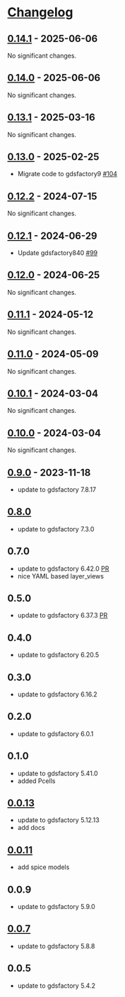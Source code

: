 # [Changelog](https://keepachangelog.com/en/1.0.0/)

<!-- towncrier release notes start -->

## [0.14.1](https://github.com/gdsfactory/skywater130/releases/tag/v0.14.1) - 2025-06-06

No significant changes.


## [0.14.0](https://github.com/gdsfactory/skywater130/releases/tag/v0.14.0) - 2025-06-06

No significant changes.


## [0.13.1](https://github.com/gdsfactory/skywater130/releases/tag/v0.13.1) - 2025-03-16

No significant changes.


## [0.13.0](https://github.com/gdsfactory/skywater130/releases/tag/v0.13.0) - 2025-02-25

- Migrate code to gdsfactory9 [#104](https://github.com/gdsfactory/skywater130/pull/104)


## [0.12.2](https://github.com/gdsfactory/skywater130/releases/tag/v0.12.2) - 2024-07-15

No significant changes.


## [0.12.1](https://github.com/gdsfactory/skywater130/releases/tag/v0.12.1) - 2024-06-29

- Update gdsfactory840 [#99](https://github.com/gdsfactory/skywater130/pull/99)

## [0.12.0](https://github.com/gdsfactory/skywater130/releases/tag/v0.12.0) - 2024-06-25

No significant changes.


## [0.11.1](https://github.com/gdsfactory/skywater130/releases/tag/v0.11.1) - 2024-05-12

No significant changes.


## [0.11.0](https://github.com/gdsfactory/skywater130/releases/tag/v0.11.0) - 2024-05-09

No significant changes.


## [0.10.1](https://github.com/gdsfactory/skywater130/releases/tag/v0.10.1) - 2024-03-04

No significant changes.


## [0.10.0](https://github.com/gdsfactory/skywater130/releases/tag/v0.10.0) - 2024-03-04

No significant changes.


## [0.9.0](https://github.com/gdsfactory/skywater130/releases/tag/v0.9.0) - 2023-11-18

- update to gdsfactory 7.8.17

## [0.8.0](https://github.com/gdsfactory/skywater130/compare/v0.8.0...v0.7.0)

- update to gdsfactory 7.3.0

## 0.7.0

- update to gdsfactory 6.42.0 [PR](https://github.com/gdsfactory/skywater130/pull/60)
- nice YAML based layer_views

## 0.5.0

- update to gdsfactory 6.37.3 [PR](https://github.com/gdsfactory/skywater130/pull/58)

## 0.4.0

- update to gdsfactory 6.20.5

## 0.3.0

- update to gdsfactory 6.16.2

## 0.2.0

- update to gdsfactory 6.0.1

## 0.1.0

- update to gdsfactory 5.41.0
- added Pcells

## [0.0.13](https://github.com/gdsfactory/skywater130/pull/31)

- update to gdsfactory 5.12.13
- add docs

## [0.0.11](https://github.com/gdsfactory/skywater130/pull/14)

- add spice models

## 0.0.9

- update to gdsfactory 5.9.0

## [0.0.7](https://github.com/gdsfactory/skywater130/pull/2)

- update to gdsfactory 5.8.8


## 0.0.5

- update to gdsfactory 5.4.2

